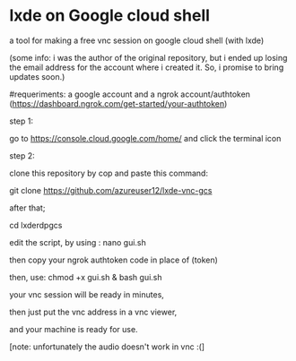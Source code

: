 # lxde on Google cloud shell
a tool for making a free vnc session on google cloud shell (with lxde)

(some info: i was the author of the original repository, but i ended up losing the email address for the account where i created it. 
So, i promise to bring updates soon.)


#requeriments: 
a google account
and a ngrok account/authtoken (https://dashboard.ngrok.com/get-started/your-authtoken)


step 1:

go to https://console.cloud.google.com/home/ and click the terminal icon

step 2:

clone this repository by cop and paste this command: 

git clone https://github.com/azureuser12/lxde-vnc-gcs

after that;

cd lxderdpgcs

edit the script, by using : nano gui.sh

then copy your ngrok authtoken code in place of (token)

then, use: chmod +x gui.sh & bash gui.sh 

your vnc session will be ready in minutes, 

then just put the vnc address in a vnc viewer,

and your machine is ready for use.

[note: unfortunately the audio doesn't work in vnc :(]
